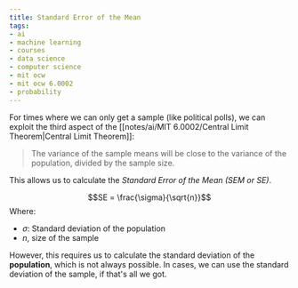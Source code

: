 ```yaml
---
title: Standard Error of the Mean
tags:
- ai
- machine learning
- courses
- data science
- computer science
- mit ocw
- mit ocw 6.0002
- probability
---
```


For times where we can only get a sample (like political polls), we can exploit the third aspect of the [[notes/ai/MIT 6.0002/Central Limit Theorem|Central Limit Theorem]]:

> The variance of the sample means will be close to the variance of the population, divided by the sample size.

This allows us to calculate the _Standard Error of the Mean (SEM or SE)_.

$$SE = \frac{\sigma}{\sqrt{n}}$$
Where:
- $\sigma$: Standard deviation of the population
- $n$, size of the sample

However, this requires us to calculate the standard deviation of the **population**, which is not always possible. In cases, we can use the standard deviation of the sample, if that's all we got.